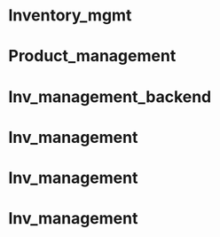# Inventory_mgmt
# Product_management
# Inv_management_backend
# Inv_management
# Inv_management
# Inv_management
